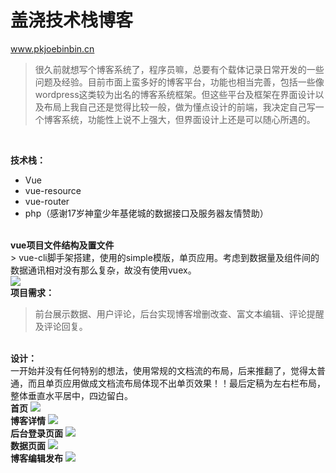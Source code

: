 ﻿# 盖浇技术栈博客
www.pkjoebinbin.cn

>很久前就想写个博客系统了，程序员嘛，总要有个载体记录日常开发的一些问题及经验。目前市面上蛮多好的博客平台，功能也相当完善，包括一些像wordpress这类较为出名的博客系统框架。但这些平台及框架在界面设计以及布局上我自己还是觉得比较一般，做为懂点设计的前端，我决定自己写一个博客系统，功能性上说不上强大，但界面设计上还是可以随心所遇的。

<br/>

<strong>技术栈：</strong>

 - Vue
 - vue-resource
 - vue-router
 - php（感谢17岁神童少年基佬城的数据接口及服务器友情赞助）

<br/>
<strong>vue项目文件结构及置文件</strong>
<br/>
> vue-cli脚手架搭建，使用的simple模版，单页应用。考虑到数据量及组件间的数据通讯相对没有那么复杂，故没有使用vuex。
<br/>

<img src="https://github.com/pkjoebinbin/Blog/blob/master/readme%E9%A2%84%E8%A7%88%E5%9B%BE/package%E9%85%8D%E7%BD%AE%E6%96%87%E4%BB%B6.png"/>




<br/>
<strong>项目需求：</strong>
<br/>


> 前台展示数据、用户评论，后台实现博客增删改查、富文本编辑、评论提醒及评论回复。

<br/>
<strong>设计：</strong>
<br/>
一开始并没有任何特别的想法，使用常规的文档流的布局，后来推翻了，觉得太普通，而且单页应用做成文档流布局体现不出单页效果！！最后定稿为左右栏布局，整体垂直水平居中，四边留白。

  
<br/>
<strong>首页</strong>
<img src="https://github.com/pkjoebinbin/Blog/blob/master/readme%E9%A2%84%E8%A7%88%E5%9B%BE/index.png" />
<br/>
<strong>博客详情</strong>
<img src="https://github.com/pkjoebinbin/Blog/blob/master/readme%E9%A2%84%E8%A7%88%E5%9B%BE/detail.png" />

<br/>
<strong>后台登录页面</strong>
<img src="https://github.com/pkjoebinbin/Blog/blob/master/readme%E9%A2%84%E8%A7%88%E5%9B%BE/login.png" />

<br/>
<strong>数据页面</strong>
<img src="https://github.com/pkjoebinbin/Blog/blob/master/readme%E9%A2%84%E8%A7%88%E5%9B%BE/dashboard.png" />

<br/>
<strong>博客编辑发布</strong>
<img src="https://github.com/pkjoebinbin/Blog/blob/master/readme%E9%A2%84%E8%A7%88%E5%9B%BE/adminDetail.png" />

